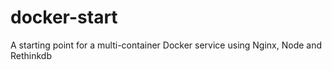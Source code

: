 # docker-start
A starting point for a multi-container Docker service using Nginx, Node and Rethinkdb
